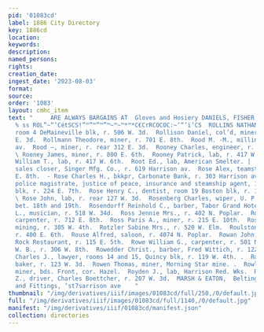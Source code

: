 ```yaml
---
pid: '01083cd'
label: 1886 City Directory
key: 1886cd
location: 
keywords: 
description: 
named_persons: 
rights: 
creation_date: 
ingest_date: '2023-08-03'
format: 
source: 
order: '1083'
layout: cmhc_item
text: "     ARE ALWAYS BARGAINS AT  Gloves and Hosiery DANIELS, FISHER & SMITH’S.
  % ss ROL”~“‘CétSCS!”™”™”™”™~™~™*™*C€CrRCOCOC:~‘“‘i‘CS  ROLLINS NATHANIEL, lawyer,
  room 4 DeMaineville blk, r. 506 W. 3d.  Rollison Daniel, col’d, miner, r. rear 123
  E. 3d.  Rollmann Theodore, miner, r. 701 E. 8th.  Rood M. -M., millinery, 415 Harrison
  av.  Rood —, miner, r. rear 312 E. 3d.  Rooney Charles, engineer, r. 800 E. 6th.
  \ Rooney James, miner, r. 800 E. 6th.  Rooney Patrick, lab, r. 417 W. 6th. :  Rooney
  William T., lab, r. 417 W. 6th.  Root Ed., lab, American Smelter. |  Root F. M.,
  sales closer, Singer Mfg. Co., r. 619 Harrison av.  Rose Alex, teamster; r. 516
  E. 8th.  - Rose Charles H., bkkpr, Carbonate Bank, r. 303 Harrison av.  ROSE FRANCIS,
  police magistrate, justice of peace, insurance and steamship agent, 18 and 19 How##l
  blk, r. 224 E. 7th.  Rose Henry C., dentist, room 19 Boston blk, r. 137 E. 9th.
  \ Rose John, lab, r. rear 127 W. 3d.  Rosenberg Charles, wiper, U. P. Ry., r. Hazel,
  bet. 18th and 19th.  Rosendorff Reinhold C., barber, Tabor Grand Hotel.  Ross James
  L., musician, r. 518 W. 34d.  Ross Jennie Mrs., r. 402 N. Poplar.  Ross John J.,
  carpenter, r. 712 E. 8th.  Ross Paris A., miner, r. 215 E. 10th.  Rosse Adolph,
  mining, r. 305 W. 4th.  Rotzler Sabine Mrs., r. 520 W. Elm.  Roulston J. J., miner.
  r. 400 E. 6th.  Rouse Alfred, saloon, r. 4074 N. Poplar.  Rowan John, waiter, Saddle
  Rock Restaurant, r. 115 E. 5th.  Rowe William G., carpenter, r. 501 N. Alder.  Rowe
  W. B., r. 306 W. 8th.  Rowedder Christ., barber, Fred Wittich, r. 122 W. 4th.  Rowell
  Charles J., lawyer, rooms 14 and 15, Quincy blk, r. 119 W. 4th. .  Rowell Harry,
  baker, r. 123 W. 3d.  Rowen Thomas, miner, Morning Star mine. .  Rowlands Thomas,
  miner, bds. Front, cor. Hazel.  Royden J., lab, Harrison Red. Wks.  Royer Harry
  Z., driver, Charles Boettcher, r. 207 W. 3d.  MARSH & EATON,  Belting, Hose, Pipe
  and Fittings, ‘st7sarrison ave    "
thumbnail: "/img/derivatives/iiif/images/01083cd/full/250,/0/default.jpg"
full: "/img/derivatives/iiif/images/01083cd/full/1140,/0/default.jpg"
manifest: "/img/derivatives/iiif/01083cd/manifest.json"
collection: directories
---
```

